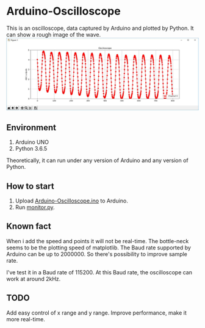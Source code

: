 # Arduino-Oscilloscope
This is an oscilloscope, data captured by Arduino and plotted by Python.
It can show a rough image of the wave.
![example of oscilloscope](./example.jpg)

## Environment
1. Arduino UNO
2. Python 3.6.5

Theoretically, it can run under any version of Arduino and any version of Python.

## How to start
1. Upload [Arduino-Oscilloscope.ino](Arduino-Oscilloscope.ino) to Arduino.
2. Run [monitor.py](monitor.py).

## Known fact
When i add the speed and points it will not be real-time. The bottle-neck seems to be the plotting speed of matplotlib. 
The Baud rate supported by Arduino can be up to 2000000. So there's possibility to improve sample rate.

I've test it in a Baud rate of 115200. At this Baud rate, the oscilloscope can work at around 2kHz. 

## TODO
Add easy control of x range and y range.
Improve performance, make it more real-time.
